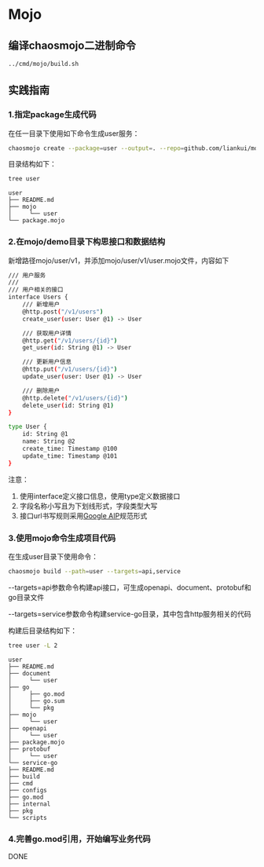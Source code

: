 # Mojo
## 编译chaosmojo二进制命令
```bash
../cmd/mojo/build.sh
```
## 实践指南
### 1.指定package生成代码
在任一目录下使用如下命令生成user服务：
```bash
chaosmojo create --package=user --output=. --repo=github.com/liankui/mojo/example/user --Author=cc
```
目录结构如下：
```bash
tree user             
```
```
user
├── README.md
├── mojo
│     └── user
└── package.mojo
```

### 2.在mojo/demo目录下构思接口和数据结构
新增路径mojo/user/v1，并添加mojo/user/v1/user.mojo文件，内容如下
```bash
/// 用户服务
///
/// 用户相关的接口
interface Users {
    /// 新增用户
    @http.post("/v1/users")
    create_user(user: User @1) -> User

    /// 获取用户详情
    @http.get("/v1/users/{id}")
    get_user(id: String @1) -> User

    /// 更新用户信息
    @http.put("/v1/users/{id}")
    update_user(user: User @1) -> User

    /// 删除用户
    @http.delete("/v1/users/{id}")
    delete_user(id: String @1)
}

type User {
    id: String @1
    name: String @2
    create_time: Timestamp @100
    update_time: Timestamp @101
}
```
注意：
1. 使用interface定义接口信息，使用type定义数据接口
2. 字段名称小写且为下划线形式，字段类型大写
3. 接口url书写规则采用[Google AIP](https://google.aip.dev/122)规范形式

### 3.使用mojo命令生成项目代码
在生成user目录下使用命令：
```bash
chaosmojo build --path=user --targets=api,service
```
--targets=api参数命令构建api接口，可生成openapi、document、protobuf和go目录文件

--targets=service参数命令构建service-go目录，其中包含http服务相关的代码

构建后目录结构如下：
```bash
tree user -L 2
```

``` 
user
├── README.md
├── document
│     └── user
├── go
│     ├── go.mod
│     ├── go.sum
│     └── pkg
├── mojo
│     └── user
├── openapi
│     └── user
├── package.mojo
├── protobuf
│     └── user
└── service-go
├── README.md
├── build
├── cmd
├── configs
├── go.mod
├── internal
├── pkg
└── scripts
```
### 4.完善go.mod引用，开始编写业务代码
DONE

